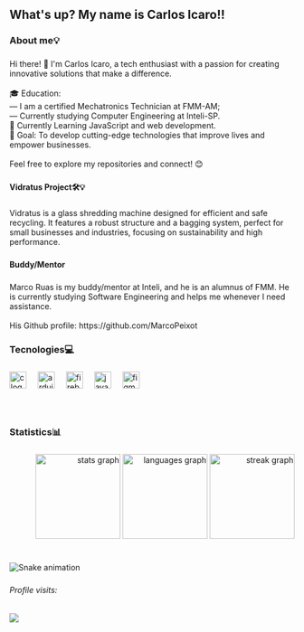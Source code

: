 <h2 align="left">What's up? My name is Carlos Icaro!!</h2>

###

<h3 align="left">About me💡</h3>

###

<p align="left">Hi there! 👋 I'm Carlos Icaro, a tech enthusiast with a passion for creating innovative solutions that make a difference.<br><br>🎓 Education: <br>— I am a certified Mechatronics Technician at FMM-AM;<br>— Currently studying Computer Engineering at Inteli-SP.<br>🌱 Currently Learning JavaScript and web development.<br>🚀 Goal: To develop cutting-edge technologies that improve lives and empower businesses.<br><br>Feel free to explore my repositories and connect! 😊</p>

###

<h4 align="left">Vidratus Project🛠️💡</h4>

###

<p align="left">Vidratus is a glass shredding machine designed for efficient and safe recycling. It features a robust structure and a bagging system, perfect for small businesses and industries, focusing on sustainability and high performance.</p>

###

<h4 align="left">Buddy/Mentor</h4>

###

<p align="left">Marco Ruas is my buddy/mentor at Inteli, and he is an alumnus of FMM. He is currently studying Software Engineering and helps me whenever I need assistance.<br><br>His Github profile: https://github.com/MarcoPeixot</p>

###

<h3 align="left">Tecnologies💻</h3>

###

<div align="left">
  <img src="https://cdn.jsdelivr.net/gh/devicons/devicon/icons/c/c-original.svg" height="30" alt="c logo"  />
  <img width="12" />
  <img src="https://cdn.jsdelivr.net/gh/devicons/devicon/icons/arduino/arduino-original.svg" height="30" alt="arduino logo"  />
  <img width="12" />
  <img src="https://cdn.jsdelivr.net/gh/devicons/devicon/icons/firebase/firebase-plain.svg" height="30" alt="firebase logo"  />
  <img width="12" />
  <img src="https://cdn.jsdelivr.net/gh/devicons/devicon/icons/javascript/javascript-original.svg" height="30" alt="javascript logo"  />
  <img width="12" />
  <img src="https://cdn.jsdelivr.net/gh/devicons/devicon/icons/figma/figma-original.svg" height="30" alt="figma logo"  />
</div>

###

<br clear="both">

<h3 align="left">Statistics📊</h3>

###

<div align="right">
  <img src="https://github-readme-stats.vercel.app/api?username=C-Icaro&hide_title=false&hide_rank=false&show_icons=true&include_all_commits=true&count_private=true&disable_animations=false&theme=dracula&locale=en&hide_border=false&order=1" height="150" alt="stats graph"  />
  <img src="https://github-readme-stats.vercel.app/api/top-langs?username=C-Icaro&locale=en&hide_title=false&layout=compact&card_width=320&langs_count=5&theme=dracula&hide_border=false&order=2" height="150" alt="languages graph"  />
  <img src="https://streak-stats.demolab.com?user=C-Icaro&locale=en&mode=daily&theme=dracula&hide_border=false&border_radius=5&order=3" height="150" alt="streak graph"  />
</div>

###

<br clear="both">

<img src="https://raw.githubusercontent.com/C-Icaro/C-Icaro/output/snake.svg" alt="Snake animation" />

###

<h6 align="left">Profile visits:</h6>

###

<div align="left">
  <img src="https://profile-counter.glitch.me/C-Icaro/count.svg?"  />
</div>

###
